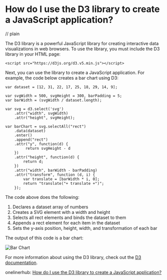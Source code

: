 # How do I use the D3 library to create a JavaScript application?
// plain

The D3 library is a powerful JavaScript library for creating interactive data visualizations in web browsers. To use the library, you must include the D3 library in your HTML page:

```
<script src="https://d3js.org/d3.v5.min.js"></script>
```

Next, you can use the library to create a JavaScript application. For example, the code below creates a bar chart using D3:

```
var dataset = [12, 31, 22, 17, 25, 18, 29, 14, 9];

var svgWidth = 500, svgHeight = 300, barPadding = 5;
var barWidth = (svgWidth / dataset.length);

var svg = d3.select('svg')
    .attr("width", svgWidth)
    .attr("height", svgHeight);

var barChart = svg.selectAll("rect")
    .data(dataset)
    .enter()
    .append("rect")
    .attr("y", function(d) {
         return svgHeight - d
    })
    .attr("height", function(d) {
        return d;
    })
    .attr("width", barWidth - barPadding)
    .attr("transform", function (d, i) {
        var translate = [barWidth * i, 0];
        return "translate("+ translate +")";
    });
```

The code above does the following:

1. Declares a dataset array of numbers
2. Creates a SVG element with a width and height
3. Selects all rect elements and binds the dataset to them
4. Appends a rect element for each item in the dataset
5. Sets the y-axis position, height, width, and transformation of each bar

The output of this code is a bar chart:

![Bar Chart](https://miro.medium.com/max/1400/1*KfqS-N-3dA-jm3_yLX2fQw.png)

For more information about using the D3 library, check out the [D3 documentation](https://github.com/d3/d3/wiki).

onelinerhub: [How do I use the D3 library to create a JavaScript application?](https://onelinerhub.com/javascript-d3/how-do-i-use-the-d--library-to-create-a-javascript-application)